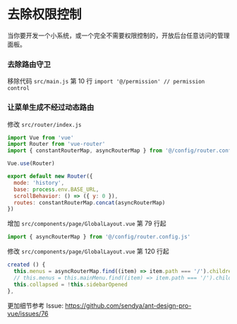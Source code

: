 # 去除权限控制

当你要开发一个小系统，或一个完全不需要权限控制的，开放后台任意访问的管理面板。

### 去除路由守卫

移除代码 `src/main.js` 第 10 行 `import '@/permission' // permission control`

### 让菜单生成不经过动态路由

修改 `src/router/index.js`
```js
import Vue from 'vue'
import Router from 'vue-router'
import { constantRouterMap, asyncRouterMap } from '@/config/router.config'

Vue.use(Router)

export default new Router({
  mode: 'history',
  base: process.env.BASE_URL,
  scrollBehavior: () => ({ y: 0 }),
  routes: constantRouterMap.concat(asyncRouterMap)
})
```

增加 `src/components/page/GlobalLayout.vue` 第 79 行起
```js
import { asyncRouterMap } from '@/config/router.config.js'
```

修改 `src/components/page/GlobalLayout.vue` 第 120 行起
```js
created () {
  this.menus = asyncRouterMap.find((item) => item.path === '/').children
  // this.menus = this.mainMenu.find((item) => item.path === '/').children
  this.collapsed = !this.sidebarOpened
},
```

更加细节参考 Issue: https://github.com/sendya/ant-design-pro-vue/issues/76